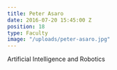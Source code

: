 ```yaml
---
title: Peter Asaro
date: 2016-07-20 15:45:00 Z
position: 18
type: Faculty
image: "/uploads/peter-asaro.jpg"
---
```


Artificial Intelligence and Robotics
